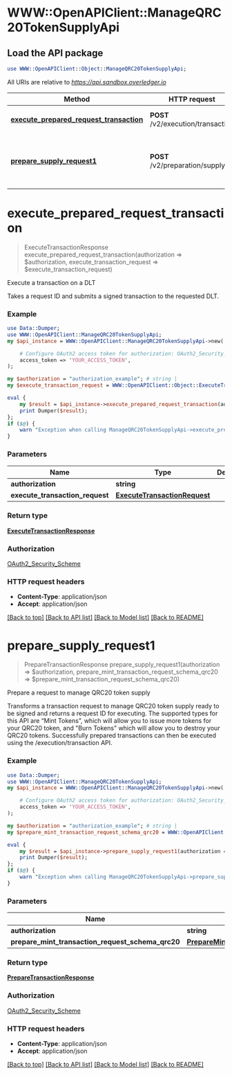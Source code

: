 # WWW::OpenAPIClient::ManageQRC20TokenSupplyApi

## Load the API package
```perl
use WWW::OpenAPIClient::Object::ManageQRC20TokenSupplyApi;
```

All URIs are relative to *https://api.sandbox.overledger.io*

Method | HTTP request | Description
------------- | ------------- | -------------
[**execute_prepared_request_transaction**](ManageQRC20TokenSupplyApi.md#execute_prepared_request_transaction) | **POST** /v2/execution/transaction | Execute a transaction on a DLT
[**prepare_supply_request1**](ManageQRC20TokenSupplyApi.md#prepare_supply_request1) | **POST** /v2/preparation/supply | Prepare a request to manage QRC20 token supply


# **execute_prepared_request_transaction**
> ExecuteTransactionResponse execute_prepared_request_transaction(authorization => $authorization, execute_transaction_request => $execute_transaction_request)

Execute a transaction on a DLT

Takes a request ID and submits a signed transaction to the requested DLT.

### Example
```perl
use Data::Dumper;
use WWW::OpenAPIClient::ManageQRC20TokenSupplyApi;
my $api_instance = WWW::OpenAPIClient::ManageQRC20TokenSupplyApi->new(

    # Configure OAuth2 access token for authorization: OAuth2_Security_Scheme
    access_token => 'YOUR_ACCESS_TOKEN',
);

my $authorization = "authorization_example"; # string | 
my $execute_transaction_request = WWW::OpenAPIClient::Object::ExecuteTransactionRequest->new(); # ExecuteTransactionRequest | 

eval {
    my $result = $api_instance->execute_prepared_request_transaction(authorization => $authorization, execute_transaction_request => $execute_transaction_request);
    print Dumper($result);
};
if ($@) {
    warn "Exception when calling ManageQRC20TokenSupplyApi->execute_prepared_request_transaction: $@\n";
}
```

### Parameters

Name | Type | Description  | Notes
------------- | ------------- | ------------- | -------------
 **authorization** | **string**|  | 
 **execute_transaction_request** | [**ExecuteTransactionRequest**](ExecuteTransactionRequest.md)|  | 

### Return type

[**ExecuteTransactionResponse**](ExecuteTransactionResponse.md)

### Authorization

[OAuth2_Security_Scheme](../README.md#OAuth2_Security_Scheme)

### HTTP request headers

 - **Content-Type**: application/json
 - **Accept**: application/json

[[Back to top]](#) [[Back to API list]](../README.md#documentation-for-api-endpoints) [[Back to Model list]](../README.md#documentation-for-models) [[Back to README]](../README.md)

# **prepare_supply_request1**
> PrepareTransactionResponse prepare_supply_request1(authorization => $authorization, prepare_mint_transaction_request_schema_qrc20 => $prepare_mint_transaction_request_schema_qrc20)

Prepare a request to manage QRC20 token supply

Transforms a transaction request to manage QRC20 token supply ready to be signed and returns a request ID for executing. The supported types for this API are “Mint Tokens”, which will allow you to issue more tokens for your QRC20 token, and \"Burn Tokens\" which will allow you to destroy your QRC20 tokens. Successfully prepared transactions can then be executed using the /execution/transaction API.

### Example
```perl
use Data::Dumper;
use WWW::OpenAPIClient::ManageQRC20TokenSupplyApi;
my $api_instance = WWW::OpenAPIClient::ManageQRC20TokenSupplyApi->new(

    # Configure OAuth2 access token for authorization: OAuth2_Security_Scheme
    access_token => 'YOUR_ACCESS_TOKEN',
);

my $authorization = "authorization_example"; # string | 
my $prepare_mint_transaction_request_schema_qrc20 = WWW::OpenAPIClient::Object::PrepareMintTransactionRequestSchemaQrc20->new(); # PrepareMintTransactionRequestSchemaQrc20 | 

eval {
    my $result = $api_instance->prepare_supply_request1(authorization => $authorization, prepare_mint_transaction_request_schema_qrc20 => $prepare_mint_transaction_request_schema_qrc20);
    print Dumper($result);
};
if ($@) {
    warn "Exception when calling ManageQRC20TokenSupplyApi->prepare_supply_request1: $@\n";
}
```

### Parameters

Name | Type | Description  | Notes
------------- | ------------- | ------------- | -------------
 **authorization** | **string**|  | 
 **prepare_mint_transaction_request_schema_qrc20** | [**PrepareMintTransactionRequestSchemaQrc20**](PrepareMintTransactionRequestSchemaQrc20.md)|  | 

### Return type

[**PrepareTransactionResponse**](PrepareTransactionResponse.md)

### Authorization

[OAuth2_Security_Scheme](../README.md#OAuth2_Security_Scheme)

### HTTP request headers

 - **Content-Type**: application/json
 - **Accept**: application/json

[[Back to top]](#) [[Back to API list]](../README.md#documentation-for-api-endpoints) [[Back to Model list]](../README.md#documentation-for-models) [[Back to README]](../README.md)

